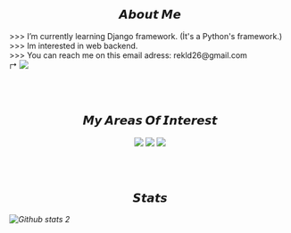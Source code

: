 <h2 align='center'>𝘼𝙗𝙤𝙪𝙩 𝙈𝙚</h2>
   >>> I’m currently learning Django framework. (İt's a Python's framework.)<br>
   >>> Im interested in web backend.<br>
   >>> You can reach me on this email adress: rekld26@gmail.com <br>
    ↱ <a href='mailto:rekld26@gmail.com'> <img src="https://img.shields.io/badge/Gmail-D14836?style=for-the-badge&logo=gmail&logoColor=white"/></a> <br>



<br><br><h2 align='center'>𝙈𝙮 𝘼𝙧𝙚𝙖𝙨 𝙊𝙛 𝙄𝙣𝙩𝙚𝙧𝙚𝙨𝙩</h2>
<p align='center'>
  
<img src ="https://img.shields.io/badge/python-000000.svg?style=for-the-badge&logo=python&logoColor=white"/>
  
<img src="https://img.shields.io/static/v1?label=&message=backend&style=for-the-badge&color=purple"/>
  
<img src="https://img.shields.io/badge/Django-000000?style=for-the-badge&logo=django&logoColor=white"/> 
  
</p>



<br><br><h2 align='center'>𝙎𝙩𝙖𝙩𝙨</h2>
<p align='center'>

<i align='center'>![Github stats 2](https://github-readme-stats.vercel.app/api?username=dolpsoft&show_icons=true&theme=radical)</p>





<!---
dolpsoft/dolpsoft is a ✨ special ✨ repository because its `README.md` (this file) appears on your GitHub profile.
You can click the Preview link to take a look at your changes.
--->
